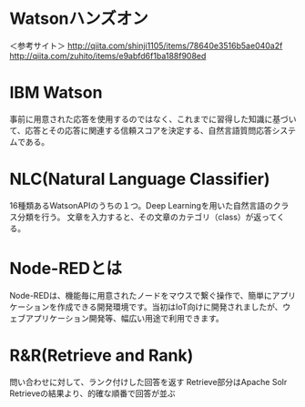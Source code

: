 # Watsonハンズオン
＜参考サイト＞
http://qiita.com/shinji1105/items/78640e3516b5ae040a2f
http://qiita.com/zuhito/items/e9abfd6f1ba188f908ed

# IBM Watson
事前に用意された応答を使用するのではなく、これまでに習得した知識に基づいて、応答とその応答に関連する信頼スコアを決定する、自然言語質問応答システムである。

# NLC(Natural Language Classifier)
16種類あるWatsonAPIのうちの１つ。Deep Learningを用いた自然言語のクラス分類を行う。
文章を入力すると、その文章のカテゴリ（class）が返ってくる。

# Node-REDとは
Node-REDは、機能毎に用意されたノードをマウスで繋ぐ操作で、簡単にアプリケーションを作成できる開発環境です。当初はIoT向けに開発されましたが、ウェブアプリケーション開発等、幅広い用途で利用できます。

# R&R(Retrieve and Rank)
問い合わせに対して、ランク付けした回答を返す
Retrieve部分はApache Solr
Retrieveの結果より、的確な順番で回答が並ぶ
